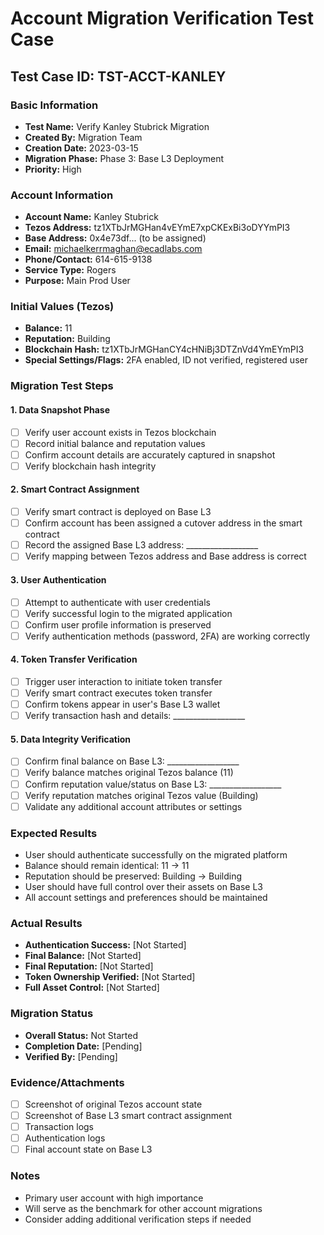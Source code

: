 # Account Migration Verification Test Case

## Test Case ID: TST-ACCT-KANLEY

### Basic Information
- **Test Name:** Verify Kanley Stubrick Migration
- **Created By:** Migration Team
- **Creation Date:** 2023-03-15
- **Migration Phase:** Phase 3: Base L3 Deployment
- **Priority:** High

### Account Information
- **Account Name:** Kanley Stubrick
- **Tezos Address:** tz1XTbJrMGHan4vEYmE7xpCKExBi3oDYYmPI3
- **Base Address:** 0x4e73df... (to be assigned)
- **Email:** michaelkerrmaghan@ecadlabs.com
- **Phone/Contact:** 614-615-9138
- **Service Type:** Rogers
- **Purpose:** Main Prod User

### Initial Values (Tezos)
- **Balance:** 11
- **Reputation:** Building
- **Blockchain Hash:** tz1XTbJrMGHanCY4cHNiBj3DTZnVd4YmEYmPI3
- **Special Settings/Flags:** 2FA enabled, ID not verified, registered user

### Migration Test Steps

#### 1. Data Snapshot Phase
- [ ] Verify user account exists in Tezos blockchain
- [ ] Record initial balance and reputation values
- [ ] Confirm account details are accurately captured in snapshot
- [ ] Verify blockchain hash integrity

#### 2. Smart Contract Assignment
- [ ] Verify smart contract is deployed on Base L3
- [ ] Confirm account has been assigned a cutover address in the smart contract
- [ ] Record the assigned Base L3 address: __________________
- [ ] Verify mapping between Tezos address and Base address is correct

#### 3. User Authentication
- [ ] Attempt to authenticate with user credentials
- [ ] Verify successful login to the migrated application
- [ ] Confirm user profile information is preserved
- [ ] Verify authentication methods (password, 2FA) are working correctly

#### 4. Token Transfer Verification
- [ ] Trigger user interaction to initiate token transfer
- [ ] Verify smart contract executes token transfer
- [ ] Confirm tokens appear in user's Base L3 wallet
- [ ] Verify transaction hash and details: __________________

#### 5. Data Integrity Verification
- [ ] Confirm final balance on Base L3: __________________
- [ ] Verify balance matches original Tezos balance (11)
- [ ] Confirm reputation value/status on Base L3: __________________
- [ ] Verify reputation matches original Tezos value (Building)
- [ ] Validate any additional account attributes or settings

### Expected Results
- User should authenticate successfully on the migrated platform
- Balance should remain identical: 11 → 11
- Reputation should be preserved: Building → Building
- User should have full control over their assets on Base L3
- All account settings and preferences should be maintained

### Actual Results
- **Authentication Success:** [Not Started]
- **Final Balance:** [Not Started]
- **Final Reputation:** [Not Started]
- **Token Ownership Verified:** [Not Started]
- **Full Asset Control:** [Not Started]

### Migration Status
- **Overall Status:** Not Started
- **Completion Date:** [Pending]
- **Verified By:** [Pending]

### Evidence/Attachments
- [ ] Screenshot of original Tezos account state
- [ ] Screenshot of Base L3 smart contract assignment
- [ ] Transaction logs
- [ ] Authentication logs
- [ ] Final account state on Base L3

### Notes
- Primary user account with high importance
- Will serve as the benchmark for other account migrations
- Consider adding additional verification steps if needed 